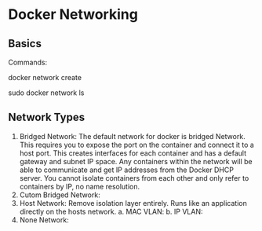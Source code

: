 # Docker Networking
## Basics
 Commands:
 
 docker network create <name> 
 
 sudo docker network ls

## Network Types 
1. Bridged Network: The default network for docker is bridged Network.
This requires you to expose the port on the container and connect it to a host port. 
This creates interfaces for each container and has a default gateway and subnet IP space. Any containers within the network will be able to communicate and get IP addresses from the Docker DHCP server. You cannot isolate containers from each other and only refer to containers by IP, no name resolution.
2. Cutom Bridged Network:  
3. Host Network: Remove isolation layer entirely. Runs like an application directly on the hosts network. 
 a. MAC VLAN: 
 b. IP VLAN: 
4. None Network:
